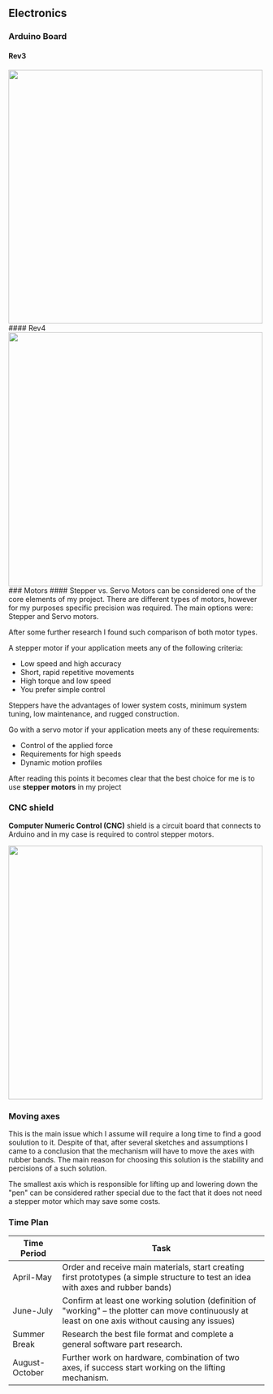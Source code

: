 ## Electronics

### Arduino Board 
#### Rev3
<img src="https://i.imgur.com/cXYPimo.png" width="500">
#### Rev4
<img src="https://i.imgur.com/BRROWqP.png" width="500">
### Motors
#### Stepper vs. Servo
Motors can be considered one of the core elements of my project.
There are different types of motors, however for my purposes specific precision was required. The main options were: Stepper and Servo motors.

After some further research I found such comparison of both motor types.

A stepper motor if your application meets any of the following criteria:

- Low speed and high accuracy
- Short, rapid repetitive movements
- High torque and low speed
- You prefer simple control

Steppers have the advantages of lower system costs, minimum system tuning, low maintenance, and rugged construction.

Go with a servo motor if your application meets any of these requirements:

- Control of the applied force
- Requirements for high speeds
- Dynamic motion profiles

After reading this points it becomes clear that the best choice for me is to use **stepper motors** in my project

### CNC shield
**Computer Numeric Control (CNC)** shield is a circuit board that connects to Arduino and in my case is required to control stepper motors.

<img src="https://i.imgur.com/QzwmnPU.png" width="500">

### Moving axes

This is the main issue which I assume will require a long time to find a good soulution to it. Despite of that, after several sketches and assumptions I came to a conclusion that the mechanism will have to move the axes with rubber bands. The main reason for choosing this solution is the stability and percisions of a such solution. 

The smallest axis which is responsible for lifting up and lowering down the "pen" can be considered rather special due to the fact that it does not need a stepper motor which may save some costs. 

### Time Plan


| Time Period | Task |
| ---- | ---- |
| April-May     | Order and receive main materials, start creating first prototypes (a simple structure to test an idea with axes and rubber bands)|
|  June-July    | Confirm at least one working solution (definition of "working" – the plotter can move continuously at least on one axis without causing any issues)|
| Summer Break | Research the best file format and complete a general software part research.
| August-October | Further work on hardware, combination of two axes, if success start working on the lifting mechanism. |
